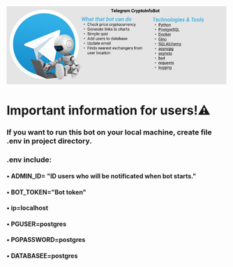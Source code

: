 ![Header](https://github.com/Brainisthekey/Telegram-CryptoInfoBot/blob/master/data/Project_image.png)

# Important information for users!⚠️
### If you want to run this bot on your local machine, create file .env in project directory.
### .env include:
####  • ADMIN_ID= "ID users who will be notificated when bot starts."
####  • BOT_TOKEN="Bot token"
####  • ip=localhost
####  • PGUSER=postgres
####  • PGPASSWORD=postgres
####  • DATABASEE=postgres